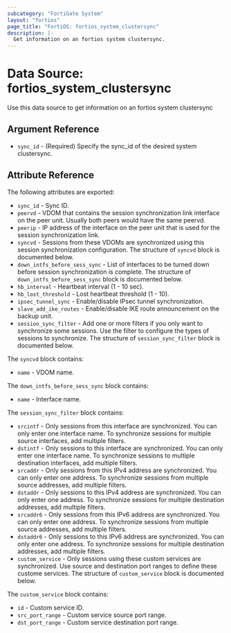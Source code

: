 ```yaml
---
subcategory: "FortiGate System"
layout: "fortios"
page_title: "FortiOS: fortios_system_clustersync"
description: |-
  Get information on an fortios system clustersync.
---
```


# Data Source: fortios_system_clustersync
Use this data source to get information on an fortios system clustersync

## Argument Reference

* `sync_id` - (Required) Specify the sync_id of the desired system clustersync.

## Attribute Reference

The following attributes are exported:

* `sync_id` - Sync ID.
* `peervd` - VDOM that contains the session synchronization link interface on the peer unit. Usually both peers would have the same peervd.
* `peerip` - IP address of the interface on the peer unit that is used for the session synchronization link.
* `syncvd` - Sessions from these VDOMs are synchronized using this session synchronization configuration. The structure of `syncvd` block is documented below.
* `down_intfs_before_sess_sync` - List of interfaces to be turned down before session synchronization is complete. The structure of `down_intfs_before_sess_sync` block is documented below.
* `hb_interval` - Heartbeat interval (1 - 10 sec).
* `hb_lost_threshold` - Lost heartbeat threshold (1 - 10).
* `ipsec_tunnel_sync` - Enable/disable IPsec tunnel synchronization.
* `slave_add_ike_routes` - Enable/disable IKE route announcement on the backup unit.
* `session_sync_filter` - Add one or more filters if you only want to synchronize some sessions. Use the filter to configure the types of sessions to synchronize. The structure of `session_sync_filter` block is documented below.

The `syncvd` block contains:

* `name` - VDOM name.

The `down_intfs_before_sess_sync` block contains:

* `name` - Interface name.

The `session_sync_filter` block contains:

* `srcintf` - Only sessions from this interface are synchronized. You can only enter one interface name. To synchronize sessions for multiple source interfaces, add multiple filters.
* `dstintf` - Only sessions to this interface are synchronized. You can only enter one interface name. To synchronize sessions to multiple destination interfaces, add multiple filters.
* `srcaddr` - Only sessions from this IPv4 address are synchronized. You can only enter one address. To synchronize sessions from multiple source addresses, add multiple filters.
* `dstaddr` - Only sessions to this IPv4 address are synchronized. You can only enter one address. To synchronize sessions for multiple destination addresses, add multiple filters.
* `srcaddr6` - Only sessions from this IPv6 address are synchronized. You can only enter one address. To synchronize sessions from multiple source addresses, add multiple filters.
* `dstaddr6` - Only sessions to this IPv6 address are synchronized. You can only enter one address. To synchronize sessions for multiple destination addresses, add multiple filters.
* `custom_service` - Only sessions using these custom services are synchronized. Use source and destination port ranges to define these custome services. The structure of `custom_service` block is documented below.

The `custom_service` block contains:

* `id` - Custom service ID.
* `src_port_range` - Custom service source port range.
* `dst_port_range` - Custom service destination port range.

